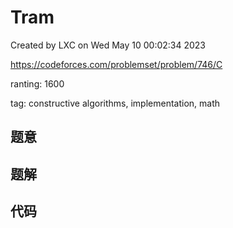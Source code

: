 # Tram

Created by LXC on Wed May 10 00:02:34 2023

https://codeforces.com/problemset/problem/746/C

ranting: 1600

tag: constructive algorithms, implementation, math

## 题意



## 题解



## 代码

``` cpp

```
